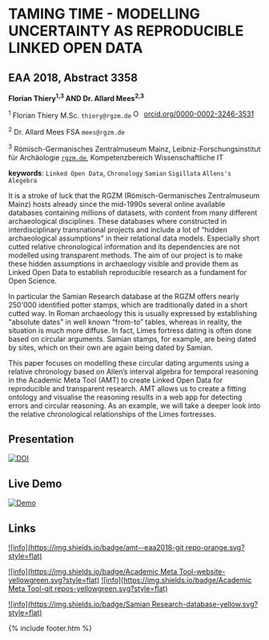 # TAMING TIME - MODELLING UNCERTAINTY AS REPRODUCIBLE LINKED OPEN DATA

## EAA 2018, Abstract 3358

**Florian Thiery<sup>1,3</sup> AND Dr. Allard Mees<sup>2,3</sup>**

<sup>1</sup> Florian Thiery M.Sc. `thiery@rgzm.de` <a href="https://orcid.org/0000-0002-3246-3531" target="orcid.widget" rel="noopener noreferrer" style="vertical-align:top;"><img src="https://orcid.org/sites/default/files/images/orcid_16x16.png" style="width:1em;margin-right:.5em;" alt="ORCID iD icon">orcid.org/0000-0002-3246-3531</a>

<sup>2</sup> Dr. Allard Mees FSA `mees@rgzm.de`

<sup>3</sup> Römisch-Germanisches Zentralmuseum Mainz, Leibniz-Forschungsinstitut für Archäologie [`rgzm.de`](http://rgzm.de/), Kompetenzbereich Wissenschaftliche IT

**keywords**: `Linked Open Data`, `Chronology` `Samian` `Sigillata` `Allens's Alegebra`

It is a stroke of luck that the RGZM (Römisch-Germanisches Zentralmuseum Mainz) hosts already since the mid-1990s several online available databases containing millions of datasets, with content from many different archaeological disciplines. These databases where constructed in interdisciplinary transnational projects and include a lot of “hidden archaeological assumptions” in their relational data models. Especially short cutted relative chronological information and its dependencies are not modelled using transparent methods. The aim of our project is to make these hidden assumptions in archaeology visible and provide them as Linked Open Data to establish reproducible research as a fundament for Open Science.

In particular the Samian Research database at the RGZM offers nearly 250'000 identified potter stamps, which are traditionally dated in a short cutted way. In Roman archaeology this is usually expressed by establishing "absolute dates" in well known “from-to” tables, whereas in reality, the situation is much more diffuse. In fact, Limes fortress dating is often done based on circular arguments. Samian stamps, for example, are being dated by sites, which on their own are again being dated by Samian.

This paper focuses on modelling these circular dating arguments using a relative chronology based on Allen’s interval algebra for temporal reasoning in the Academic Meta Tool (AMT) to create Linked Open Data for reproducible and transparent research. AMT allows us to create a fitting ontology and visualise the reasoning results in a web app for detecting errors and circular reasoning. As an example, we will take a deeper look into the relative chronological relationships of the Limes fortresses.

## Presentation

[![DOI](https://zenodo.org/badge/DOI/10.5281/zenodo.1402509.svg)](https://doi.org/10.5281/zenodo.1402509)

## Live Demo

[![Demo](https://img.shields.io/badge/demo-amt--eaa2018-brightgreen.svg?style=flat)](http://academic-meta-tool.xyz/eaa2018/)

## Links

[![info](https://img.shields.io/badge/amt--eaa2018-git repo-orange.svg?style=flat)](https://github.com/RGZM/amt-eaa2018)

[![info](https://img.shields.io/badge/Academic Meta Tool-website-yellowgreen.svg?style=flat)](http://www.academic-meta-tool.xyz)
[![info](https://img.shields.io/badge/Academic Meta Tool-git repos-yellowgreen.svg?style=flat)](https://github.com/search?q=topic%3Aacademicmetatool+org%3Amainzed)

[![info](https://img.shields.io/badge/Samian Research-database-yellow.svg?style=flat)](http://rgzm.de/samian)

{% include footer.htm %}
